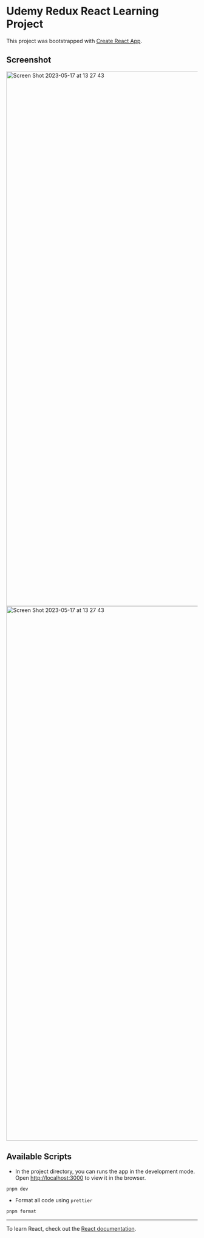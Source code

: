 # Udemy Redux React Learning Project

This project was bootstrapped with [Create React App](https://github.com/facebook/create-react-app).

## Screenshot
<img width="1409" alt="Screen Shot 2023-05-17 at 13 27 43" src="https://github.com/ryanphan629/redux-udemy/assets/51282340/d8ca7c66-b551-4485-a652-65c395a89463">
<img width="1409" alt="Screen Shot 2023-05-17 at 13 27 43" src="https://github.com/ryanphan629/redux-udemy/assets/51282340/518a47f3-bd81-487b-9902-21eecf7f6654">


## Available Scripts

- In the project directory, you can runs the app in the development mode.\
Open [http://localhost:3000](http://localhost:3000) to view it in the browser.

```bash
pnpm dev
```

- Format all code using `prettier`
```bash
pnpm format
```

---

To learn React, check out the [React documentation](https://reactjs.org/).
